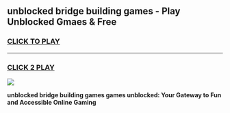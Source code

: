 
## unblocked bridge building games - Play Unblocked Gmaes & Free
<h3>
<a href="https://premium.freeplayer.one?title=unblocked_bridge_building_games&ref=19F">CLICK TO PLAY</a></h3>
<hr>

<h3>
<a href="https://premium.freeplayer.one?title=unblocked_bridge_building_games&ref=19F">CLICK 2 PLAY</a>
  
</h3>

<a href="https://premium.freeplayer.one?title=unblocked_bridge_building_games&ref=19F/"><img src="https://clearcache.store/games.png"></a>


**unblocked bridge building games games unblocked: Your Gateway to Fun and Accessible Online Gaming**
